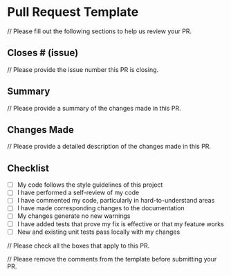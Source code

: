 # Pull Request Template

// Please fill out the following sections to help us review your PR.

## Closes # (issue)

// Please provide the issue number this PR is closing.

## Summary

// Please provide a summary of the changes made in this PR.

## Changes Made

// Please provide a detailed description of the changes made in this PR.

## Checklist

- [ ] My code follows the style guidelines of this project
- [ ] I have performed a self-review of my code
- [ ] I have commented my code, particularly in hard-to-understand areas
- [ ] I have made corresponding changes to the documentation
- [ ] My changes generate no new warnings
- [ ] I have added tests that prove my fix is effective or that my feature works
- [ ] New and existing unit tests pass locally with my changes

// Please check all the boxes that apply to this PR.

// Please remove the comments from the template before submitting your PR.
